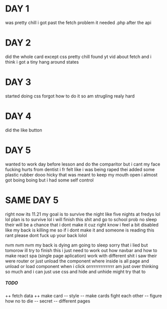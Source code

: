 # DAY 1
was pretty chill i got past the fetch problem it needed .php after the api
    
# DAY 2

did the whole card except css pretty chill found yt vid about fetch and i think i got a tiny hang around states

# DAY 3

started doing css forgot how to do it so am strugling realy hard 

# DAY 4

did the like button 

# DAY 5 

wanted to work day before lesson and do the  comparitor but i cant my face fucking hurts from dentist i fr felt like i was being raped thei added some plastic rubber dooo hicky that was meant to keep my mouth open i almost got boing boing but i had some self control

# SAME DAY 5

right now its 11.21 my goal is to survive the night like five nights at fredys lol lol 
plan is to survive lol
i will finish this shit and go to school prob no sleep
their will be a chance that i dont make it cuz right know i feel a bit disabled like my back is killing me so if i dont make it and someone is reading this rant please dont fuck up your back
lolol 


nvm nvm nvm 
my back is dying am going to sleep sorry that i lied but tomorow ill try to finish this i just need to work out how navbar and how to make react spa (single page aplication) work with different shit
i saw their were router or just unload the component where inside is all page and unload or load component when i click 
orrrrrrrrrrrrrrr am just over thinking so much and i can just use css and hide and unhide might try that to









##### TODO #####

++ fetch data
++ make card
-- style
-- make cards fight each other
-- figure how no to die
-- secret
-- different pages